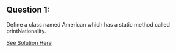 Question 1:
----------------
Define a class named American which has a static method called printNationality.

[See Solution Here](https://github.com/Avi-1996/100-Days-Code-Challenge/blob/master/100DayCode/Day68/Ques1.py)
